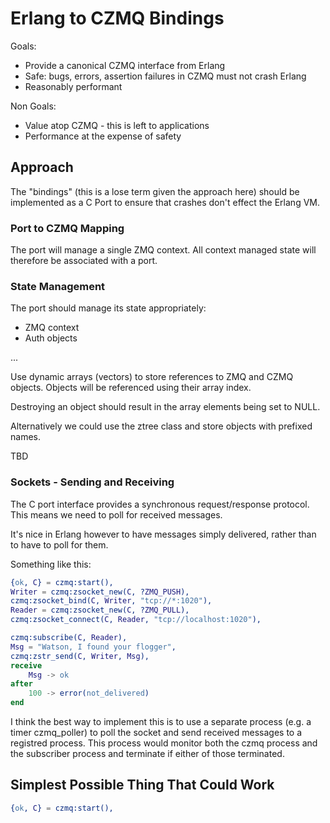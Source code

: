 # Erlang to CZMQ Bindings

Goals:

- Provide a canonical CZMQ interface from Erlang
- Safe: bugs, errors, assertion failures in CZMQ must not crash Erlang
- Reasonably performant

Non Goals:

- Value atop CZMQ - this is left to applications
- Performance at the expense of safety

## Approach

The "bindings" (this is a lose term given the approach here) should be
implemented as a C Port to ensure that crashes don't effect the Erlang VM.

### Port to CZMQ Mapping

The port will manage a single ZMQ context. All context managed state will
therefore be associated with a port.

### State Management

The port should manage its state appropriately:

- ZMQ context
- Auth objects

...

Use dynamic arrays (vectors) to store references to ZMQ and CZMQ
objects. Objects will be referenced using their array index.

Destroying an object should result in the array elements being set to NULL.

Alternatively we could use the ztree class and store objects with prefixed
names.

TBD

### Sockets - Sending and Receiving

The C port interface provides a synchronous request/response protocol. This
means we need to poll for received messages.

It's nice in Erlang however to have messages simply delivered, rather than to
have to poll for them.

Something like this:

``` erlang
{ok, C} = czmq:start(),
Writer = czmq:zsocket_new(C, ?ZMQ_PUSH),
czmq:zsocket_bind(C, Writer, "tcp://*:1020"),
Reader = czmq:zsocket_new(C, ?ZMQ_PULL),
czmq:zsocket_connect(C, Reader, "tcp://localhost:1020"),

czmq:subscribe(C, Reader),
Msg = "Watson, I found your flogger",
czmq:zstr_send(C, Writer, Msg),
receive
    Msg -> ok
after
    100 -> error(not_delivered)
end
```

I think the best way to implement this is to use a separate process (e.g. a
timer czmq_poller) to poll the socket and send received messages to a registred
process. This process would monitor both the czmq process and the subscriber
process and terminate if either of those terminated.

## Simplest Possible Thing That Could Work

``` erlang
{ok, C} = czmq:start(),


```
